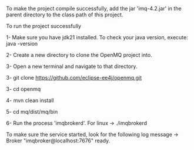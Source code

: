 To make the project compile successfully, add the jar 'imq-4.2.jar' in the parent directory to the class path 
of this project.

To run the project successfully

1- Make sure you have jdk21 installed. To check your java version, execute: java -version

2- Create a new directory to clone the OpenMQ project into.

3- Open a new terminal and navigate to that directory.

3- git clone https://github.com/eclipse-ee4j/openmq.git

3- cd openmq

4- mvn clean install

5- cd mq/dist/mq/bin

6- Run the process 'imqbrokerd'. For linux -> ./imqbrokerd

To make sure the service started, look for the following log message -> Broker "imqbroker@localhost:7676" ready.